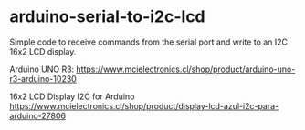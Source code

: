 # arduino-serial-to-i2c-lcd
Simple code to receive commands from the serial port and write to an I2C 16x2 LCD display.

Arduino UNO R3:
https://www.mcielectronics.cl/shop/product/arduino-uno-r3-arduino-10230

16x2 LCD Display I2C for Arduino
https://www.mcielectronics.cl/shop/product/display-lcd-azul-i2c-para-arduino-27806
